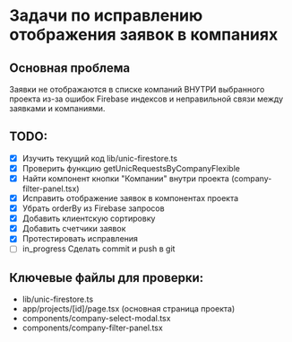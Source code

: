 # Задачи по исправлению отображения заявок в компаниях

## Основная проблема
Заявки не отображаются в списке компаний ВНУТРИ выбранного проекта из-за ошибок Firebase индексов и неправильной связи между заявками и компаниями.

## TODO:
- [x] Изучить текущий код lib/unic-firestore.ts
- [x] Проверить функцию getUnicRequestsByCompanyFlexible
- [x] Найти компонент кнопки "Компании" внутри проекта (company-filter-panel.tsx)
- [x] Исправить отображение заявок в компонентах проекта
- [x] Убрать orderBy из Firebase запросов
- [x] Добавить клиентскую сортировку
- [x] Добавить счетчики заявок
- [x] Протестировать исправления
- [ ] in_progress Сделать commit и push в git

## Ключевые файлы для проверки:
- lib/unic-firestore.ts
- app/projects/[id]/page.tsx (основная страница проекта)
- components/company-select-modal.tsx
- components/company-filter-panel.tsx
